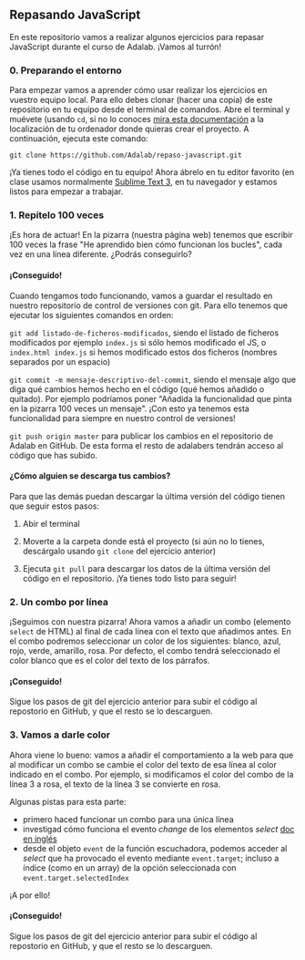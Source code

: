 ## Repasando JavaScript

En este repositorio vamos a realizar algunos ejercicios para repasar JavaScript durante el curso de Adalab. ¡Vamos al turrón!

### 0. Preparando el entorno

Para empezar vamos a aprender cómo usar realizar los ejercicios en vuestro equipo local. Para ello debes clonar (hacer una copia) de este repositorio en tu equipo desde el terminal de comandos. Abre el terminal y muévete (usando `cd`, si no lo conoces [mira esta documentación][1] a la localización de tu ordenador donde quieras crear el proyecto. A continuación, ejecuta este comando:

```git clone https://github.com/Adalab/repaso-javascript.git```

¡Ya tienes todo el código en tu equipo! Ahora ábrelo en tu editor favorito (en clase usamos normalmente [Sublime Text 3][2], en tu navegador y estamos listos para empezar a trabajar.

### 1. Repítelo 100 veces

¡Es hora de actuar! En la pizarra (nuestra página web) tenemos que escribir 100 veces la frase "He aprendido bien cómo funcionan los bucles", cada vez en una línea diferente. ¿Podrás conseguirlo?

#### ¡Conseguido!

Cuando tengamos todo funcionando, vamos a guardar el resultado en nuestro repositorio de control de versiones con git. Para ello tenemos que ejecutar los siguientes comandos en orden:

```git add listado-de-ficheros-modificados```, siendo el listado de ficheros modificados por ejemplo `index.js` si sólo hemos modificado el JS, o `index.html index.js` si hemos modificado estos dos ficheros (nombres separados por un espacio)

```git commit -m mensaje-descriptivo-del-commit```, siendo el mensaje algo que diga qué cambios hemos hecho en el código (qué hemos añadido o quitado). Por ejemplo podríamos poner "Añadida la funcionalidad que pinta en la pizarra 100 veces un mensaje". ¡Con esto ya tenemos esta funcionalidad para siempre en nuestro control de versiones!

```git push origin master``` para publicar los cambios en el repositorio de Adalab en GitHub. De esta forma el resto de adalabers tendrán acceso al código que has subido. 

#### ¿Cómo alguien se descarga tus cambios?

Para que las demás puedan descargar la última versión del código tienen que seguir estos pasos:

1. Abir el terminal

2. Moverte a la carpeta donde está el proyecto (si aún no lo tienes, descárgalo usando `git clone` del ejercicio anterior)

3. Ejecuta `git pull` para descargar los datos de la última versión del código en el repositorio. ¡Ya tienes todo listo para seguir!


### 2. Un combo por línea

¡Seguimos con nuestra pizarra! Ahora vamos a añadir un combo (elemento `select` de HTML) al final de cada línea con el texto que añadimos antes. En el combo podremos seleccionar un color de los siguientes: blanco, azul, rojo, verde, amarillo, rosa. Por defecto, el combo tendrá seleccionado el color blanco que es el color del texto de los párrafos. 

#### ¡Conseguido!

Sigue los pasos de git del ejercicio anterior para subir el código al repostorio en GitHub, y que el resto se lo descarguen.

### 3. Vamos a darle color
Ahora viene lo bueno: vamos a añadir el comportamiento a la web para que al modificar un combo se cambie el color del texto de esa línea al color indicado en el combo. Por ejemplo, si modificamos el color del combo de la línea 3 a rosa, el texto de la línea 3 se convierte en rosa.

Algunas pistas para esta parte:
- primero haced funcionar un combo para una única línea
- investigad cómo funciona el evento *change*  de los elementos *select* [doc en inglés][3]
- desde el objeto `event` de la función escuchadora, podemos acceder al *select* que ha provocado el evento mediante `event.target`; incluso a índice (como en un array) de la opción seleccionada con `event.target.selectedIndex`

¡A por ello!

#### ¡Conseguido!

Sigue los pasos de git del ejercicio anterior para subir el código al repostorio en GitHub, y que el resto se lo descarguen.

[1]: https://tutorial.djangogirls.org/es/intro_to_command_line/#cambia-el-directorio-actual
[2]: https://www.sublimetext.com/3
[3]: https://developer.mozilla.org/en-US/docs/Web/Events/change